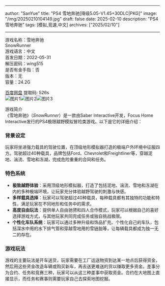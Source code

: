 
---
author: "SanYue"
title: "PS4 雪地奔驰[降级5.05-V1.45+30DLC|PKG]"
image: "/img/20250210104149.jpg"
draft: false
date: 2025-02-10
description: "PS4 雪地奔驰"
tags: [模拟,竞速,中文]
archives: ["2025/02/10"]

---

游戏名称：雪地奔驰   
SnowRunner    
游戏语言：中文  
首发日期：2022-05-31  
解压密码：wing515  
是否有金手指：否  
版本：无   
容量：24.2G

[百度网盘](https://pan.baidu.com/s/1B2BXuY5hbZR2ZJ8F-nZz9g) 提取码: 526s  
![图片1](/img/254054.jpg)![图片2](/img/3b129f.jpg)![图片3](/img/7c034a.jpg)  

游戏简介  
《雪地奔驰》（*SnowRunner*）是一款由Saber Interactive开发，Focus Home Interactive发行的PS4极限越野模拟冒险类游戏。以下是它的详细介绍：

### 背景设定
玩家将坐进强力载具的驾驶位置，在顶级地形模拟器打造的极端户外环境中征服四方。驾驶超过40种载具，品牌包括Ford、Chevrolet和Freightliner等，穿越泥地、湍流、雪地和冻湖，完成危险重重的合同和任务。

### 特色系统
- **极致越野体验**：采用顶级地形模拟器，打造了包括泥地、湍流、雪地和冻湖在内的多种极端环境，让玩家充分体验越野驾驶的刺激与快感。
- **多样载具选择**：玩家可以驾驶超过40种载具，每种载具都有其独特的功能和特性，满足玩家在不同地形和任务中的需求。
- **高度自由玩法**：提供单人自由驰骋和四人合作模式，玩家可以根据自己的喜好选择游戏方式，与其他玩家共同完成任务或独自挑战极限。
- **个性化车队系统**：玩家可以通过多种升级和饰品扩充、个性化自己的车队，包括深水中用的水下排气管和穿越雪地用的雪链胎等，让每辆载具都成为独一无二的存在。

### 游戏玩法
游戏的主要玩法是开车送货，玩家需要在工厂运送物资到达某一地点后获得资金，然后用这些资金改造车辆或购买新车，再去送更难送的货以赚取更多资金。差事分为合约、任务和竞赛三种，玩家可以从这三种差事中获取资金。合约在大地图上直接显示，而任务和赛事则需要玩家自己去探索地图挖掘。

